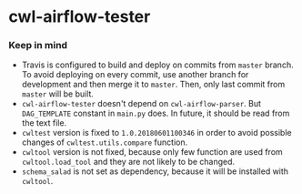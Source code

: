 # cwl-airflow-tester

### Keep in mind

- Travis is configured to build and deploy on commits from `master` branch. To avoid
  deploying on every commit, use another branch for development and then merge it to
  `master`. Then, only last commit from `master` will be built.
- `cwl-airflow-tester` doesn't depend on `cwl-airflow-parser`. But `DAG_TEMPLATE` constant in
  `main.py` does. In future, it should be read from the text file.
- `cwltest` version is fixed to `1.0.20180601100346` in order to avoid possible changes of
   `cwltest.utils.compare` function.
- `cwltool` version is not fixed, because only few function are used from `cwltool.load_tool`
   and they are not likely to be changed.
- `schema_salad` is not set as dependency, because it will be installed with `cwltool`.
